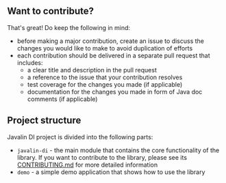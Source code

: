 ## Want to contribute?

That's great! Do keep the following in mind:

- before making a major contribution, create an issue to discuss the changes you would like to make to avoid duplication
  of efforts
- each contribution should be delivered in a separate pull request that includes:
    - a clear title and description in the pull request
    - a reference to the issue that your contribution resolves
    - test coverage for the changes you made (if applicable)
    - documentation for the changes you made in form of Java doc comments (if applicable)

## Project structure

Javalin DI project is divided into the following parts:

- `javalin-di` - the main module that contains the core functionality of the library. If you want to contribute to the
  library, please see its [CONTRIBUTING.md](javalin-di/CONTRIBUTING.md) for more detailed information
- `demo` - a simple demo application that shows how to use the library

